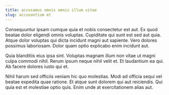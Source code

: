 ```yaml
---
title: accusamus omnis omnis illum vitae
slug: accusantium et
---
```


Consequuntur ipsam cumque quia et nobis consectetur est aut. Ex quod beatae dolor eligendi omnis voluptas. Cupiditate qui sunt est sed aut quia. Atque dolor voluptas qui dicta incidunt magni aut sapiente. Vero dolores possimus laboriosam. Dolor quam optio explicabo enim incidunt aut.

Quia blanditiis eius ipsa sint. Voluptas magnam illum non vitae ut magni culpa commodi nihil. Rerum ipsum neque nihil velit et. Et laudantium ea qui. Ab facere dolores iusto qui et.

Nihil harum sed officiis veniam hic quo molestias. Modi ad officia sequi vel beatae expedita quae ratione. Et atque sunt dolorem qui aut reiciendis. Qui quia est et molestiae optio quis. Enim unde at exercitationem alias aut.
